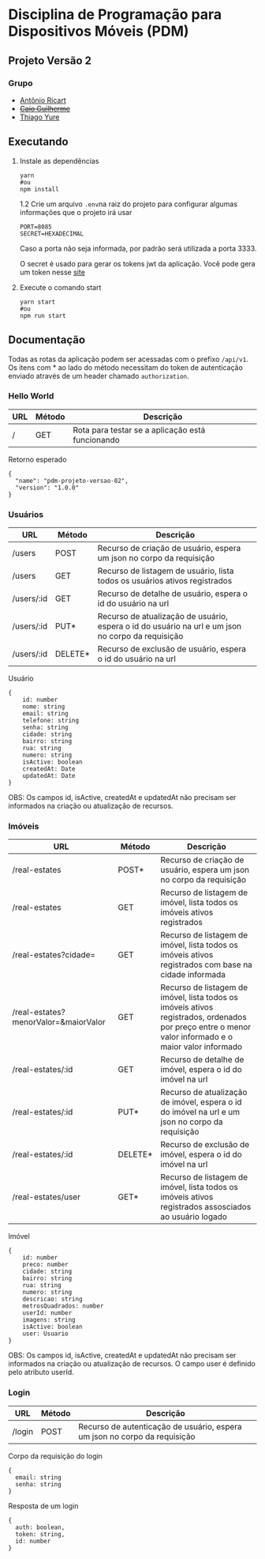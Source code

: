 # Disciplina de Programação para Dispositivos Móveis (PDM)
## Projeto Versão 2

### Grupo
 - [Antônio Ricart](https://github.com/ARJOM)
 - ~~[Caio Guilherme](https://github.com/caioguilherme10)~~
 - [Thiago Yure](https://github.com/ThiagoYure)


  ## Executando

 1. Instale as dependências
    ```
    yarn
    #ou
    npm install
    ```
    1.2 Crie um arquivo `.env`na raiz do projeto para configurar algumas informações que o projeto irá usar
    ```
    PORT=8085
    SECRET=HEXADECIMAL
    ```
    Caso a porta não seja informada, por padrão será utilizada a porta 3333.

    O secret é usado para gerar os tokens jwt da aplicação. Você pode gera um token nesse [site](https://www.browserling.com/tools/random-hex)

2. Execute o comando start
    ```
    yarn start
    #ou
    npm run start
    ```

## Documentação

Todas as rotas da aplicação podem ser acessadas com o prefixo `/api/v1`. Os itens com * ao lado do método necessitam do token de autenticação enviado através de um header chamado `authorization`.

### Hello World

 URL | Método | Descrição 
------|------------|-----
/ | GET | Rota para testar se a aplicação está funcionando

Retorno esperado
```
{
  "name": "pdm-projeto-versao-02",
  "version": "1.0.0"
}
```
### Usuários

 URL | Método | Descrição 
------|------------|-----
/users | POST | Recurso de criação de usuário, espera um json no corpo da requisição
/users | GET | Recurso de listagem de usuário, lista todos os usuários ativos registrados
/users/:id | GET | Recurso de detalhe de usuário, espera o id do usuário na url
/users/:id | PUT* | Recurso de atualização de usuário, espera o id do usuário na url e um json no corpo da requisição
/users/:id | DELETE* | Recurso de exclusão de usuário, espera o id do usuário na url

Usuário
```
{
    id: number
    nome: string
    email: string
    telefone: string
    senha: string
    cidade: string
    bairro: string
    rua: string
    numero: string
    isActive: boolean
    createdAt: Date
    updatedAt: Date
}
```
OBS: Os campos id, isActive, createdAt e updatedAt não precisam ser informados na criação ou atualização de recursos.

### Imóveis

 URL | Método | Descrição 
------|------------|-----
/real-estates | POST* | Recurso de criação de usuário, espera um json no corpo da requisição
/real-estates | GET | Recurso de listagem de imóvel, lista todos os imóveis ativos registrados
/real-estates?cidade= | GET | Recurso de listagem de imóvel, lista todos os imóveis ativos registrados com base na cidade informada
/real-estates?menorValor=&maiorValor | GET | Recurso de listagem de imóvel, lista todos os imóveis ativos registrados, ordenados por preço entre o menor valor informado e o maior valor informado
/real-estates/:id | GET | Recurso de detalhe de imóvel, espera o id do imóvel na url
/real-estates/:id | PUT* | Recurso de atualização de imóvel, espera o id do imóvel na url e um json no corpo da requisição
/real-estates/:id | DELETE* | Recurso de exclusão de imóvel, espera o id do imóvel na url
/real-estates/user | GET* | Recurso de listagem de imóvel, lista todos os imóveis ativos registrados assosciados ao usuário logado

Imóvel
```
{
    id: number
    preco: number
    cidade: string
    bairro: string
    rua: string
    numero: string
    descricao: string
    metrosQuadrados: number
    userId: number
    imagens: string
    isActive: boolean
    user: Usuario
}
```
OBS: Os campos id, isActive, createdAt e updatedAt não precisam ser informados na criação ou atualização de recursos. O campo user é definido pelo atributo userId.

### Login
URL | Método | Descrição 
------|------------|-----
/login | POST | Recurso de autenticação de usuário, espera um json no corpo da requisição

Corpo da requisição do login
```
{
  email: string
  senha: string
}
```

Resposta de um login
```
{
  auth: boolean,
  token: string,
  id: number
}
```